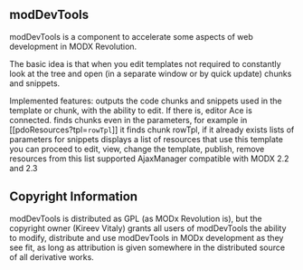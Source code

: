 ## modDevTools

modDevTools is a component to accelerate some aspects of web development in MODX Revolution.

The basic idea is that when you edit templates not required to constantly look at the tree and open (in a separate window or by quick update) chunks and snippets.

Implemented features:
     outputs the code chunks and snippets used in the template or chunk, with the ability to edit. If there is, editor Ace is connected.
     finds chunks even in the parameters, for example in [[pdoResources?tpl=`rowTpl`]] it finds chunk rowTpl, if it already exists
     lists of parameters for snippets
     displays a list of resources that use this template
     you can proceed to edit, view, change the template, publish, remove resources from this list
     supported AjaxManager
     compatible with MODX 2.2 and 2.3

## Copyright Information

modDevTools is distributed as GPL (as MODx Revolution is), but the copyright owner
(Kireev Vitaly) grants all users of modDevTools the ability to modify, distribute
and use modDevTools in MODx development as they see fit, as long as attribution
is given somewhere in the distributed source of all derivative works.